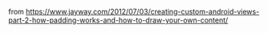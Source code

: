 from
https://www.jayway.com/2012/07/03/creating-custom-android-views-part-2-how-padding-works-and-how-to-draw-your-own-content/
